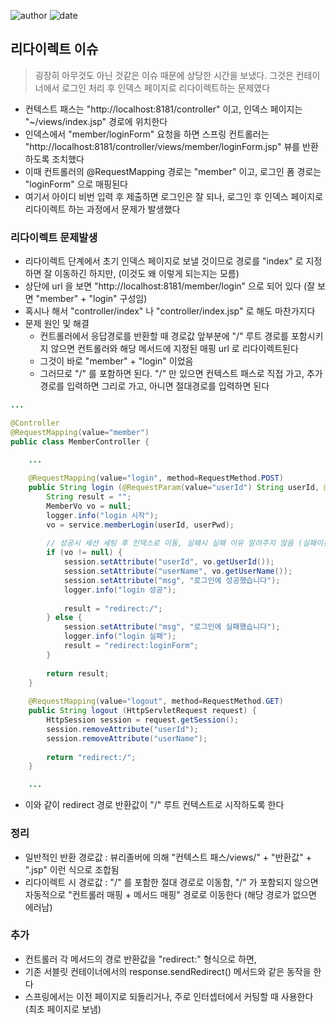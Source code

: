 ﻿
![author](https://img.shields.io/badge/author-daesungRa-lightgray.svg?style=flat-square)
![date](https://img.shields.io/badge/date-190204-lightgray.svg?style=flat-square)

## 리다이렉트 이슈

> 굉장히 아무것도 아닌 것같은 이슈 때문에 상당한 시간을 보냈다. 그것은 컨테이너에서 로그인 처리 후 인덱스 페이지로 리다이렉트하는 문제였다

- 컨텍스트 패스는 "http://localhost:8181/controller" 이고, 인덱스 페이지는 "~/views/index.jsp" 경로에 위치한다
- 인덱스에서 "member/loginForm" 요청을 하면 스프링 컨트롤러는 "http://localhost:8181/controller/views/member/loginForm.jsp" 뷰를 반환하도록 조치했다
- 이때 컨트롤러의 @RequestMapping 경로는 "member" 이고, 로그인 폼 경로는 "loginForm" 으로 매핑된다
- 여기서 아이디 비번 입력 후 제출하면 로그인은 잘 되나, 로그인 후 인덱스 페이지로 리다이렉트 하는 과정에서 문제가 발생했다

### 리다이렉트 문제발생

- 리다이렉트 단계에서 초기 인덱스 페이지로 보낼 것이므로 경로를 "index" 로 지정하면 잘 이동하긴 하지만, (이것도 왜 이렇게 되는지는 모름)
- 상단에 url 을 보면 "http://localhost:8181/member/login" 으로 되어 있다 (잘 보면 "member" + "login" 구성임)
- 혹시나 해서 "controller/index" 나 "controller/index.jsp" 로 해도 마찬가지다
- 문제 원인 및 해결
	* 컨트롤러에서 응답경로를 반환할 때 경로값 앞부분에 "/" 루트 경로를 포함시키지 않으면 컨트롤러와 해당 메서드에 지정된 매핑 url 로 리다이렉트된다
	* 그것이 바로 "member" + "login" 이었음
	* 그러므로 "/" 를 포함하면 된다. "/" 만 있으면 컨텍스트 패스로 직접 가고, 추가경로를 입력하면 그리로 가고, 아니면 절대경로를 입력하면 된다

```JAVA
...

@Controller
@RequestMapping(value="member")
public class MemberController {
	
	...

	@RequestMapping(value="login", method=RequestMethod.POST)
	public String login (@RequestParam(value="userId") String userId, @RequestParam(value="userPwd") String userPwd, HttpSession session) {
		String result = "";
		MemberVo vo = null;
		logger.info("login 시작");
		vo = service.memberLogin(userId, userPwd);
		
		// 성공시 세션 세팅 후 인덱스로 이동, 실패시 실패 이유 알려주지 않음 (실패이유는 로그에 저장됨)
		if (vo != null) {
			session.setAttribute("userId", vo.getUserId());
			session.setAttribute("userName", vo.getUserName());
			session.setAttribute("msg", "로그인에 성공했습니다");
			logger.info("login 성공");
			
			result = "redirect:/";
		} else {
			session.setAttribute("msg", "로그인에 실패했습니다");
			logger.info("login 실패");
			result = "redirect:loginForm";
		}
		
		return result;
	}
	
	@RequestMapping(value="logout", method=RequestMethod.GET)
	public String logout (HttpServletRequest request) {
		HttpSession session = request.getSession();
		session.removeAttribute("userId");
		session.removeAttribute("userName");
		
		return "redirect:/";
	}

	...
```

- 이와 같이 redirect 경로 반환값이 "/" 루트 컨텍스트로 시작하도록 한다

### 정리

- 일반적인 반환 경로값 : 뷰리졸버에 의해 "컨텍스트 패스/views/" + "반환값" + ".jsp" 이런 식으로 조합됨
- 리다이렉트 시 경로값 : "/" 를 포함한 절대 경로로 이동함, "/" 가 포함되지 않으면 자동적으로 "컨트롤러 매핑 + 메서드 매핑" 경로로 이동한다 (해당 경로가 없으면 에러남)

### 추가

- 컨트롤러 각 메서드의 경로 반환값을 "redirect:" 형식으로 하면,
- 기존 서블릿 컨테이너에서의 response.sendRedirect() 메서드와 같은 동작을 한다
- 스프링에서는 이전 페이지로 되돌리거나, 주로 인터셉터에서 커팅할 때 사용한다 (최초 페이지로 보냄)









